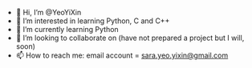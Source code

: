 - 👋 Hi, I’m @YeoYiXin
- 👀 I’m interested in learning Python, C and C++
- 🌱 I’m currently learning Python 
- 💞️ I’m looking to collaborate on (have not prepared a project but I will, soon)
- 📫 How to reach me:
        email account = sara.yeo.yixin@gmail.com

<!---
YeoYiXin/YeoYiXin is a ✨ special ✨ repository because its `README.md` (this file) appears on your GitHub profile.
You can click the Preview link to take a look at your changes.
--->
